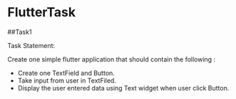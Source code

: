 # FlutterTask

##Task1

Task Statement:

Create one simple flutter application that should contain the following :
- Create one TextField and Button.
- Take input from user in TextFiled.
- Display the user entered data using Text widget when user click Button.
